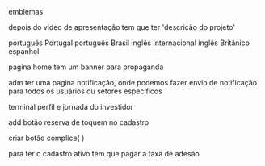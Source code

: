 
emblemas

depois do video de apresentação
tem que ter 'descrição do projeto'

português Portugal
português Brasil
inglês Internacional
inglês Britânico
espanhol


pagina home tem um banner para propaganda


adm
ter uma pagina notificação, onde podemos fazer envio de  notificação para todos os usuários ou setores  específicos


terminal perfil
e jornada do investidor

add botão reserva de toquem no cadastro

criar botão complice( )

para ter o cadastro ativo tem que pagar a taxa de adesão
